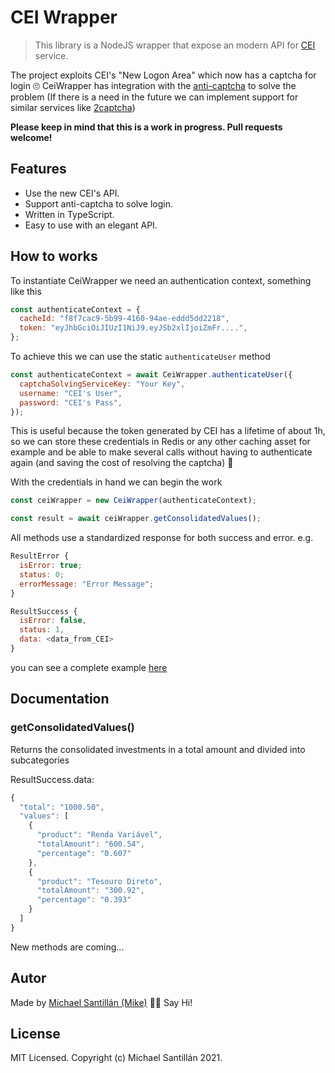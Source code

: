 # CEI Wrapper

> This library is a NodeJS wrapper that expose an modern API for [CEI](https://www.investidor.b3.com.br/nova-area-logada) service.

The project exploits CEI's "New Logon Area" which now has a captcha for login 🙄
CeiWrapper has integration with the [anti-captcha](https://anti-captcha.com) to solve the problem (If there is a need in the future we can implement support for similar services like [2captcha](https://2captcha.com/))

**Please keep in mind that this is a work in progress. Pull requests welcome!**

## Features

- Use the new CEI's API.
- Support anti-captcha to solve login.
- Written in TypeScript.
- Easy to use with an elegant API.

## How to works

To instantiate CeiWrapper we need an authentication context, something like this

```js
const authenticateContext = {
  cacheId: "f8f7cac9-5b99-4160-94ae-eddd5dd2218",
  token: "eyJhbGciOiJIUzI1NiJ9.eyJSb2xlIjoiZmFr....",
};
```

To achieve this we can use the static `authenticateUser` method

```js
const authenticateContext = await CeiWrapper.authenticateUser({
  captchaSolvingServiceKey: "Your Key",
  username: "CEI's User",
  password: "CEI's Pass",
});
```

This is useful because the token generated by CEI has a lifetime of about 1h, so we can store these credentials in Redis or any other caching asset for example and be able to make several calls without having to authenticate again (and saving the cost of resolving the captcha) 🎉

With the credentials in hand we can begin the work

```js
const ceiWrapper = new CeiWrapper(authenticateContext);

const result = await ceiWrapper.getConsolidatedValues();
```

All methods use a standardized response for both success and error. e.g.

```js
ResultError {
  isError: true;
  status: 0;
  errorMessage: "Error Message";
}
```

```js
ResultSuccess {
  isError: false,
  status: 1,
  data: <data_from_CEI>
}
```

you can see a complete example [here](scripts/demo.ts)

## Documentation

### getConsolidatedValues()

Returns the consolidated investments in a total amount and divided into subcategories

ResultSuccess.data:

```js
{
  "total": "1000.50",
  "values": [
    {
      "product": "Renda Variável",
      "totalAmount": "600.54",
      "percentage": "0.607"
    },
    {
      "product": "Tesouro Direto",
      "totalAmount": "300.92",
      "percentage": "0.393"
    }
  ]
}
```

New methods are coming...

## Autor

Made by [Michael Santillán (Mike)](https://michaelsantillan.com/) 👋🏽 Say Hi!

## License

MIT Licensed. Copyright (c) Michael Santillán 2021.
